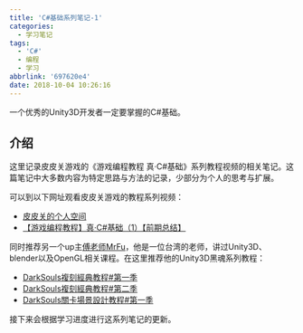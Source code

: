 ```yaml
---
title: 'C#基础系列笔记-1'
categories:
  - 学习笔记
tags:
  - 'C#'
  - 编程
  - 学习
abbrlink: '697620e4'
date: 2018-10-04 10:26:16
---
```


一个优秀的Unity3D开发者一定要掌握的C#基础。

<!---more--->

## 介绍

这里记录皮皮关游戏的《游戏编程教程 真·C#基础》系列教程视频的相关笔记。这篇笔记中大多数内容为特定思路与方法的记录，少部分为个人的思考与扩展。

可以到以下网址观看皮皮关游戏的教程系列视频：
- [皮皮关的个人空间](https://space.bilibili.com/38043731/#/video)
- [【游戏编程教程】真·C#基础（1）【前期总结】](https://www.bilibili.com/video/av18638861)
  
同时推荐另一个up主[傅老师MrFu](https://space.bilibili.com/211153830/#/)，他是一位台湾的老师，讲过Unity3D、blender以及OpenGL相关课程。在这里推荐他的Unity3D黑魂系列教程：
- [DarkSouls複刻經典教程#第一季](https://www.bilibili.com/video/av21513489)
- [DarkSouls複刻經典教程#第二季](https://www.bilibili.com/video/av23518888)
- [DarkSouls關卡場景設計教程#第一季](https://www.bilibili.com/video/av22661687)


接下来会根据学习进度进行这系列笔记的更新。